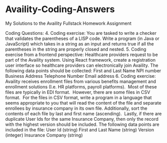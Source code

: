 # Availity-Coding-Answers
My Solutions to the Availity Fullstack Homework Assignment


Coding Questions:
4. Coding exercise: You are tasked to write a checker that validates the parentheses of a LISP code.  Write a program (in Java or JavaScript) which takes in a string as an input and returns true if all the parentheses in the string are properly closed and nested.
5. Coding exercise from a frontend perspective: Healthcare providers request to be part of the Availity system.  Using React framework, create a registration user interface so healthcare providers can electronically join Availity.  The following data points should be collected:
First and Last Name
NPI number
Business Address
Telephone Number
Email address
6. Coding exercise:  Availity receives enrollment files from various benefits management and enrollment solutions (I.e. HR platforms, payroll platforms).  Most of these files are typically in EDI format.  However, there are some files in CSV format.  For the files in CSV format, write a program in a language that seems appropriate to you that will read the content of the file and separate enrollees by insurance company in its own file. Additionally, sort the contents of each file by last and first name (ascending).  Lastly, if there are duplicate User Ids for the same Insurance Company, then only the record with the highest version should be included. The following data points are included in the file:
User Id (string)
First and Last Name (string)
Version (integer)
Insurance Company (string)
